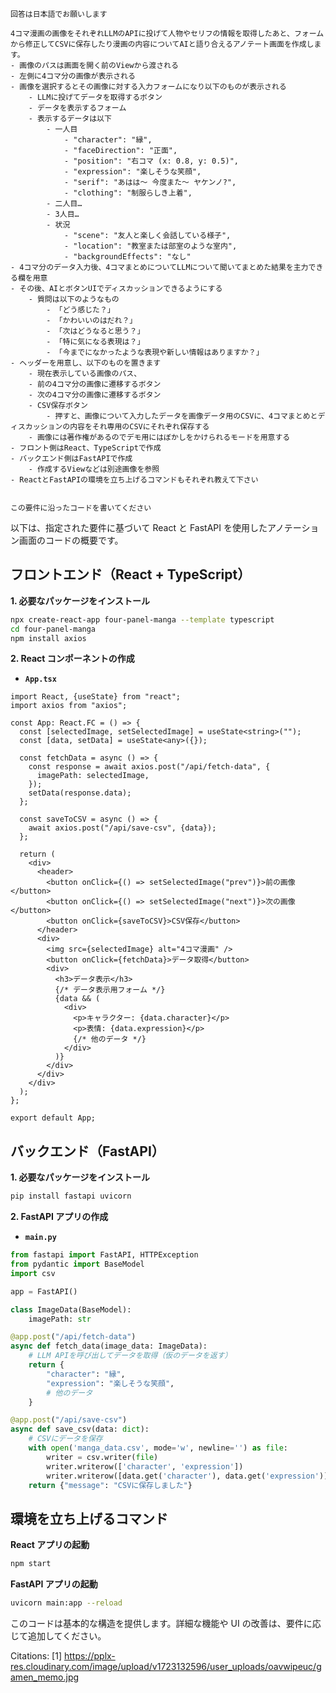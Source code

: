```
回答は日本語でお願いします

4コマ漫画の画像をそれぞれLLMのAPIに投げて人物やセリフの情報を取得したあと、フォームから修正してCSVに保存したり漫画の内容についてAIと語り合えるアノテート画面を作成します。
- 画像のパスは画面を開く前のViewから渡される
- 左側に4コマ分の画像が表示される
- 画像を選択するとその画像に対する入力フォームになり以下のものが表示される
	- LLMに投げてデータを取得するボタン
	- データを表示するフォーム
	- 表示するデータは以下
		- 一人目
			- "character": "縁",
			- "faceDirection": "正面",
			- "position": "右コマ (x: 0.8, y: 0.5)",
			- "expression": "楽しそうな笑顔",
			- "serif": "あはは〜 今度また〜 ヤケンノ?",
			- "clothing": "制服らしき上着",
		- 二人目…
		- 3人目…
		- 状況
			- "scene": "友人と楽しく会話している様子",
			- "location": "教室または部室のような室内",
			- "backgroundEffects": "なし"
- 4コマ分のデータ入力後、4コマまとめについてLLMについて聞いてまとめた結果を主力できる欄を用意
- その後、AIとボタンUIでディスカッションできるようにする
	- 質問は以下のようなもの
		- 「どう感じた？」
		- 「かわいいのはだれ？」
		- 「次はどうなると思う？」
		- 「特に気になる表現は？」
		- 「今までになかったような表現や新しい情報はありますか？」
- ヘッダーを用意し、以下のものを置きます
	- 現在表示している画像のパス、
	- 前の4コマ分の画像に遷移するボタン
	- 次の4コマ分の画像に遷移するボタン
	- CSV保存ボタン
		- 押すと、画像について入力したデータを画像データ用のCSVに、4コマまとめとディスカッションの内容をそれ専用のCSVにそれぞれ保存する
	- 画像には著作権があるのでデモ用にはぼかしをかけられるモードを用意する
- フロント側はReact、TypeScriptで作成
- バックエンド側はFastAPIで作成
	- 作成するViewなどは別途画像を参照
- ReactとFastAPIの環境を立ち上げるコマンドもそれぞれ教えて下さい


この要件に沿ったコードを書いてください
```

以下は、指定された要件に基づいて React と FastAPI を使用したアノテーション画面のコードの概要です。

## フロントエンド（React + TypeScript）

**1. 必要なパッケージをインストール**

```bash
npx create-react-app four-panel-manga --template typescript
cd four-panel-manga
npm install axios
```

**2. React コンポーネントの作成**

- **`App.tsx`**

```tsx
import React, {useState} from "react";
import axios from "axios";

const App: React.FC = () => {
  const [selectedImage, setSelectedImage] = useState<string>("");
  const [data, setData] = useState<any>({});

  const fetchData = async () => {
    const response = await axios.post("/api/fetch-data", {
      imagePath: selectedImage,
    });
    setData(response.data);
  };

  const saveToCSV = async () => {
    await axios.post("/api/save-csv", {data});
  };

  return (
    <div>
      <header>
        <button onClick={() => setSelectedImage("prev")}>前の画像</button>
        <button onClick={() => setSelectedImage("next")}>次の画像</button>
        <button onClick={saveToCSV}>CSV保存</button>
      </header>
      <div>
        <img src={selectedImage} alt="4コマ漫画" />
        <button onClick={fetchData}>データ取得</button>
        <div>
          <h3>データ表示</h3>
          {/* データ表示用フォーム */}
          {data && (
            <div>
              <p>キャラクター: {data.character}</p>
              <p>表情: {data.expression}</p>
              {/* 他のデータ */}
            </div>
          )}
        </div>
      </div>
    </div>
  );
};

export default App;
```

## バックエンド（FastAPI）

**1. 必要なパッケージをインストール**

```bash
pip install fastapi uvicorn
```

**2. FastAPI アプリの作成**

- **`main.py`**

```python
from fastapi import FastAPI, HTTPException
from pydantic import BaseModel
import csv

app = FastAPI()

class ImageData(BaseModel):
    imagePath: str

@app.post("/api/fetch-data")
async def fetch_data(image_data: ImageData):
    # LLM APIを呼び出してデータを取得（仮のデータを返す）
    return {
        "character": "縁",
        "expression": "楽しそうな笑顔",
        # 他のデータ
    }

@app.post("/api/save-csv")
async def save_csv(data: dict):
    # CSVにデータを保存
    with open('manga_data.csv', mode='w', newline='') as file:
        writer = csv.writer(file)
        writer.writerow(['character', 'expression'])
        writer.writerow([data.get('character'), data.get('expression')])
    return {"message": "CSVに保存しました"}
```

## 環境を立ち上げるコマンド

**React アプリの起動**

```bash
npm start
```

**FastAPI アプリの起動**

```bash
uvicorn main:app --reload
```

このコードは基本的な構造を提供します。詳細な機能や UI の改善は、要件に応じて追加してください。

Citations:
[1] https://pplx-res.cloudinary.com/image/upload/v1723132596/user_uploads/oavwipeuc/gamen_memo.jpg
